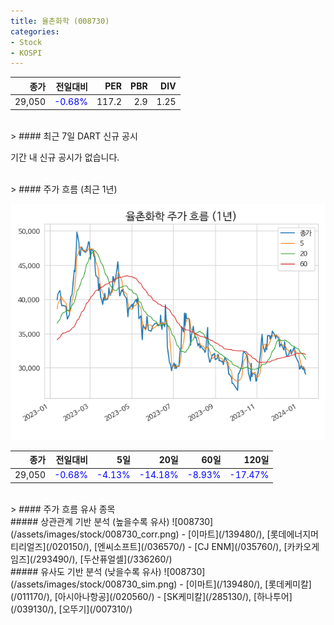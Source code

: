 ```yaml
---
title: 율촌화학 (008730)
categories:
- Stock
- KOSPI
---
```


|종가|전일대비|PER|PBR|DIV|
|---:|-------:|--:|--:|--:|
|29,050|<span style="color: blue">-0.68%</span>|117.2|2.9|1.25|

<!-- more -->

<br>
> #### 최근 7일 DART 신규 공시

기간 내 신규 공시가 없습니다.

<br>
> #### 주가 흐름 (최근 1년)

![008730](/assets/images/stock/008730.png)

|종가|전일대비|5일|20일|60일|120일|
|---:|-------:|--:|---:|---:|----:|
|29,050|<span style="color: blue">-0.68%</span>|<span style="color: blue">-4.13%</span>|<span style="color: blue">-14.18%</span>|<span style="color: blue">-8.93%</span>|<span style="color: blue">-17.47%</span>|

<br>
> #### 주가 흐름 유사 종목
<br>
##### 상관관계 기반 분석 (높을수록 유사)
![008730](/assets/images/stock/008730_corr.png)
- [이마트](/139480/), [롯데에너지머티리얼즈](/020150/), [엔씨소프트](/036570/)
- [CJ ENM](/035760/), [카카오게임즈](/293490/), [두산퓨얼셀](/336260/)

<br>
##### 유사도 기반 분석 (낮을수록 유사)
![008730](/assets/images/stock/008730_sim.png)
- [이마트](/139480/), [롯데케미칼](/011170/), [아시아나항공](/020560/)
- [SK케미칼](/285130/), [하나투어](/039130/), [오뚜기](/007310/)